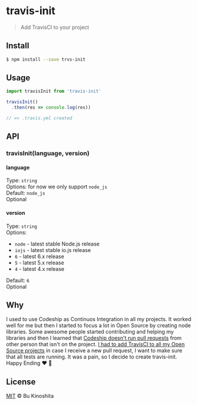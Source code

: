 # travis-init

> Add TravisCI to your project

## Install

```bash
$ npm install --save trvs-init
```

## Usage

```js
import travisInit from 'travis-init'

travisInit()
  .then(res => console.log(res))

// => .travis.yml created
```

## API
### travisInit(language, version)

#### language
Type: `string`<br/>
Options: for now we only support `node_js`<br/>
Default: `node_js`<br/>
Optional

#### version
Type: `string`<br/>
Options:<br/>
- `node` - latest stable Node.js release<br/>
- `iojs` - latest stable io.js release<br/>
- `6` - latest 6.x release<br/>
- `5` - latest 5.x release<br/>
- `4` - latest 4.x release<br/>

Default: `6`<br/>
Optional

## Why

I used to use Codeship as Continuos Integration in all my projects. It worked well for me but then I started to focus a lot in Open Source by creating node libraries. Some awesome people started contributing and helping my libraries and then I learned that [Codeship doesn't run pull requests](https://twitter.com/BuKinoshita/status/837529887141318656) from other person that isn't on the project. [I had to add TravisCI to all my Open Source projects](https://github.com/bukinoshita?tab=overview&from=2017-03-03) in case I receive a new pull request, I want to make sure that all tests are running. It was a pain, so I decide to create travis-init. Happy Ending :heart: :tada:

## License
[MIT](https://github.com/bukinoshita/travis-init/blob/master/LICENSE) &copy; Bu Kinoshita
